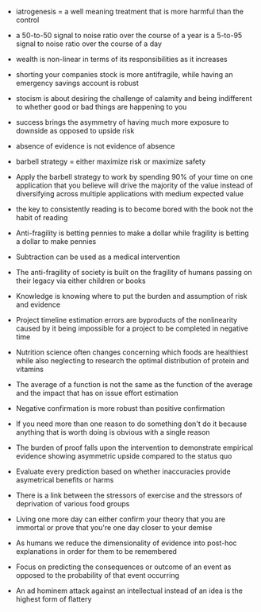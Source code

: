 - iatrogenesis = a well meaning treatment that is more harmful than the control
- a 50-to-50 signal to noise ratio over the course of a year is a 5-to-95 signal to noise ratio over the course of a day
- wealth is non-linear in terms of its responsibilities as it increases
- shorting your companies stock is more antifragile, while having an emergency savings account is robust
- stocism is about desiring the challenge of calamity and being indifferent to whether good or bad things are happening to you



- success brings the asymmetry of having much more exposure to downside as opposed to upside risk
- absence of evidence is not evidence of absence
- barbell strategy = either maximize risk or maximize safety
- Apply the barbell strategy to work by spending 90% of your time on one application that you believe will drive the majority of the value instead of diversifying across multiple applications with medium expected value

- the key to consistently reading is to become bored with the book not the habit of reading

- Anti-fragility is betting pennies to make a dollar while fragility is betting a dollar to make pennies

- Subtraction can be used as a medical intervention 

- The anti-fragility of society is built on the fragility of humans passing on their legacy via either children or books

- Knowledge is knowing where to put the burden and assumption of risk and evidence

- Project timeline estimation errors are byproducts of the nonlinearity caused by it being impossible for a project to be completed in negative time



- Nutrition science often changes concerning which foods are healthiest while also neglecting to research the optimal distribution of protein and vitamins

- The average of a function is not the same as the function of the average and the impact that has on issue effort estimation

- Negative confirmation is more robust than positive confirmation

- If you need more than one reason to do something don't do it because anything that is worth doing is obvious with a single reason

- The burden of proof falls upon the intervention to demonstrate empirical evidence showing asymmetric upside compared to the status quo 

- Evaluate every prediction based on whether inaccuracies provide asymetrical benefits or harms

- There is a link between the stressors of exercise and the stressors of deprivation of various food groups

- Living one more day can either confirm your theory that you are immortal or prove that you're one day closer to your demise

- As humans we reduce the dimensionality of evidence into post-hoc explanations in order for them to be remembered

- Focus on predicting the consequences or outcome of an event as opposed to the probability of that event occurring

- An ad hominem attack against an intellectual instead of an idea is the highest form of flattery